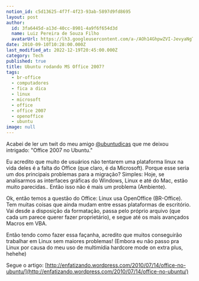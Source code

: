 ```yaml
---
notion_id: c5d13625-4f7f-4f23-93ab-5897d9fd8695
layout: post
author:
  id: 3fa6445d-a13d-40cc-8901-4a9f6f654d3d
  name: Luiz Pereira de Souza Filho
  avatarUrl: https://lh3.googleusercontent.com/a-/AOh14GhpwZVI-JevyaNgTdlrOT6YN20cI6V9Kxtq38Ij8AQ=s100
date: 2010-09-10T10:28:00.000Z
last_modified_at: 2022-12-19T20:45:00.000Z
category: Tech
published: true
title: Ubuntu rodando MS Office 2007?
tags:
  - br-office
  - computadores
  - fica a dica
  - linux
  - microsoft
  - office
  - office 2007
  - openoffice
  - ubuntu
image: null
---
```


Acabei de ler um twit do meu amigo [@ubuntudicas](http://twitter.com/ubuntudicas) que me deixou intrigado: "Office 2007 no Ubuntu."

Eu acredito que muito de usuários não tentarem uma plataforma linux na vida deles é a falta do Office (que claro, é da Microsoft). Porque esse seria um dos principais problemas para a migração? Simples: Hoje, se analisarmos as interfaces gráficas do Windows, Linux e até do Mac, estão muito parecidas.. Então isso não é mais um problema (Ambiente).

Ok, então temos a questão do Office: Linux usa OpenOffice (BR-Office). Tem muitas coisas que ainda mudam entre essas plataformas de escritório. Vai desde a disposição da formatação, passa pelo próprio arquivo (que cada um parece querer fazer proprietário), e segue até os mais avançados Macros em VBA.

Então tendo como fazer essa façanha, acredito que muitos conseguirão trabalhar em Linux sem maiores problemas! (Embora eu não passo pra Linux por causa do meu uso de multimídia hardcore mode on extra plus, hehehe)

Segue o artigo: [http://enfatizando.wordpress.com/2010/07/14/office-no-ubuntu/](http://enfatizando.wordpress.com/2010/07/14/office-no-ubuntu/)

